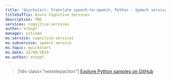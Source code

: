 ```yaml
---
title: 'Quickstart: Translate speech-to-speech, Python - Speech service'
titleSuffix: Azure Cognitive Services
description: TBD
services: cognitive-services
author: erhopf
manager: nitinme
ms.service: cognitive-services
ms.subservice: speech-service
ms.topic: quickstart
ms.date: 12/09/2019
ms.author: erhopf
---
```


> [!div class="nextstepaction"]
> [Explore Python samples on GitHub](https://aka.ms/speech/github-python)